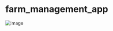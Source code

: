 # farm_management_app


![image](https://github.com/user-attachments/assets/692c7397-0461-4746-931b-0de7011f234b)

